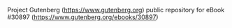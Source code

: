 Project Gutenberg (https://www.gutenberg.org) public repository for eBook #30897 (https://www.gutenberg.org/ebooks/30897)
